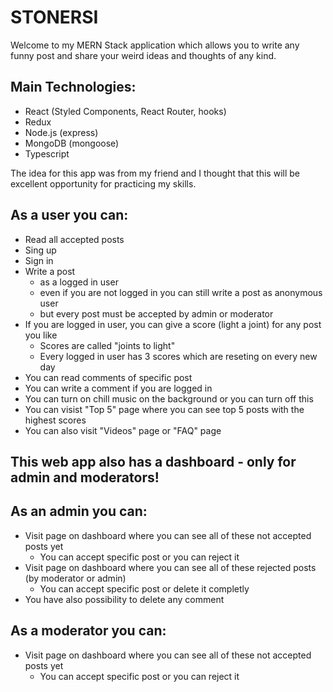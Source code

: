 # STONERSI

Welcome to my MERN Stack application which allows you to write any funny post and share your weird ideas and thoughts of any kind.

## Main Technologies:

- React (Styled Components, React Router, hooks)
- Redux
- Node.js (express)
- MongoDB (mongoose)
- Typescript

The idea for this app was from my friend and I thought that this will be excellent opportunity for practicing my skills.

## As a user you can:

- Read all accepted posts
- Sing up
- Sign in
- Write a post
  - as a logged in user
  - even if you are not logged in you can still write a post as anonymous user
  - but every post must be accepted by admin or moderator
- If you are logged in user, you can give a score (light a joint) for any post you like
  - Scores are called "joints to light"
  - Every logged in user has 3 scores which are reseting on every new day
- You can read comments of specific post
- You can write a comment if you are logged in
- You can turn on chill music on the background or you can turn off this
- You can visist "Top 5" page where you can see top 5 posts with the highest scores
- You can also visit "Videos" page or "FAQ" page

## This web app also has a dashboard - only for admin and moderators!

## As an admin you can:

- Visit page on dashboard where you can see all of these not accepted posts yet
  - You can accept specific post or you can reject it
- Visit page on dashboard where you can see all of these rejected posts (by moderator or admin)
  - You can accept specific post or delete it completly
- You have also possibility to delete any comment

## As a moderator you can:

- Visit page on dashboard where you can see all of these not accepted posts yet
  - You can accept specific post or you can reject it
